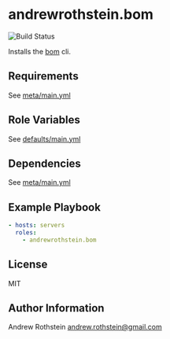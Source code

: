 andrewrothstein.bom
=========

![Build Status](https://github.com/andrewrothstein/ansible-bom/actions/workflows/build.yml/badge.svg)

Installs the [bom](https://github.com/kubernetes-sigs/bom) cli.

Requirements
------------

See [meta/main.yml](meta/main.yml)

Role Variables
--------------

See [defaults/main.yml](defaults/main.yml)

Dependencies
------------

See [meta/main.yml](meta/main.yml)

Example Playbook
----------------

```yml
- hosts: servers
  roles:
    - andrewrothstein.bom
```

License
-------

MIT

Author Information
------------------

Andrew Rothstein <andrew.rothstein@gmail.com>
